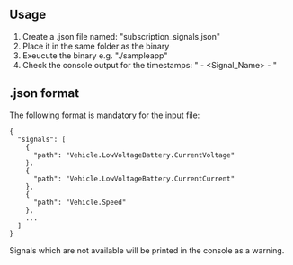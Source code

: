 ## Usage

1) Create a .json file named: "subscription_signals.json"
2) Place it in the same folder as the binary
3) Exeucute the binary e.g. "./sampleapp"
4) Check the console output for the timestamps: "<Timestamp> - <Signal_Name> - <Value>"

## .json format

The following format is mandatory for the input file:

```
{
  "signals": [
    {
      "path": "Vehicle.LowVoltageBattery.CurrentVoltage"
    },
    {
      "path": "Vehicle.LowVoltageBattery.CurrentCurrent"
    },
    {
      "path": "Vehicle.Speed"
    },
    ...
  ]
}
```

Signals which are not available will be printed in the console as a warning.
